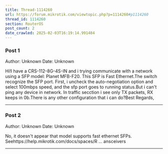 ```yaml
---
title: Thread-1114260
url: https://forum.mikrotik.com/viewtopic.php?p=1114260#p1114260
thread_id: 1114260
section: RouterOS
post_count: 2
date_crawled: 2025-02-03T16:19:14.991484
---
```


### Post 1
Author: Unknown
Date: Unknown

Hi!I have a CRS-112-8G-4S-IN and i trying communicate with a network using a SFP model: Planet MFB-F20. This SFP is Fast Ethernet.The switch recognize the SFP port. First, i uncheck the auto-negotiation option and select 100mbps speed, and the sfp port goes to running status.But i can't ping any device in network. In traffic secction i see only TX packets, RX keeps in 0b.There is any other configuration that i can do?Best Regards,

---
### Post 2
Author: Unknown
Date: Unknown

No, it doesn't appear that model supports fast ethernet SFPs. Seehttps://help.mikrotik.com/docs/spaces/R ... ansceivers

---
